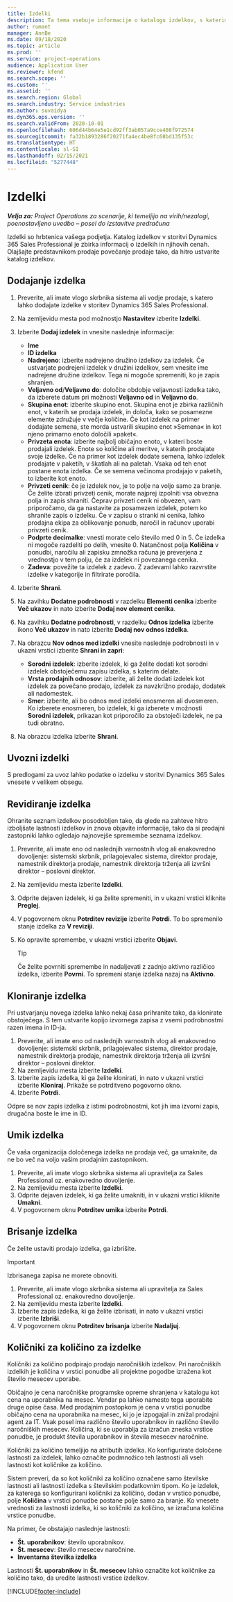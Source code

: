 ```yaml
---
title: Izdelki
description: Ta tema vsebuje informacije o katalogu izdelkov, s katerimi lahko strankam posredujete informacije o izdelkih in cenah, ki jih ponuja vaša organizacija.
author: rumant
manager: AnnBe
ms.date: 09/18/2020
ms.topic: article
ms.prod: ''
ms.service: project-operations
audience: Application User
ms.reviewer: kfend
ms.search.scope: ''
ms.custom: ''
ms.assetid: ''
ms.search.region: Global
ms.search.industry: Service industries
ms.author: suvaidya
ms.dyn365.ops.version: ''
ms.search.validFrom: 2020-10-01
ms.openlocfilehash: 606d44b64e5e1cd92ff3ab057a9cce408f972574
ms.sourcegitcommit: fa32b1893286f20271fa4ec4be8fc68bd135f53c
ms.translationtype: HT
ms.contentlocale: sl-SI
ms.lasthandoff: 02/15/2021
ms.locfileid: "5277448"
---
```

# <a name="products"></a>Izdelki

_**Velja za:** Project Operations za scenarije, ki temeljijo na virih/nezalogi, poenostavljeno uvedbo – posel do izstavitve predračuna_

Izdelki so hrbtenica vašega podjetja. Katalog izdelkov v storitvi Dynamics 365 Sales Professional je zbirka informacij o izdelkih in njihovih cenah. Olajšajte predstavnikom prodaje povečanje prodaje tako, da hitro ustvarite katalog izdelkov.

## <a name="add-a-product"></a>Dodajanje izdelka

1.  Preverite, ali imate vlogo skrbnika sistema ali vodje prodaje, s katero lahko dodajate izdelke v storitev Dynamics 365 Sales Professional.
2.  Na zemljevidu mesta pod možnostjo **Nastavitev** izberite **Izdelki**.
3.  Izberite **Dodaj izdelek** in vnesite naslednje informacije:

    -  **Ime**
    -  **ID izdelka**
    -  **Nadrejeno**: izberite nadrejeno družino izdelkov za izdelek. Če ustvarjate podrejeni izdelek v družini izdelkov, sem vnesite ime nadrejene družine izdelkov. Tega ni mogoče spremeniti, ko je zapis shranjen.
    -  **Veljavno od**/**Veljavno do**: določite obdobje veljavnosti izdelka tako, da izberete datum pri možnosti **Veljavno od** in **Veljavno do**.
    -  **Skupina enot**: izberite skupino enot. Skupina enot je zbirka različnih enot, v katerih se prodaja izdelek, in določa, kako se posamezne elemente združuje v večje količine. Če kot izdelek na primer dodajate semena, ste morda ustvarili skupino enot »Semena« in kot njeno primarno enoto določili »paket«.
    -  **Privzeta enota**: izberite najbolj običajno enoto, v kateri boste prodajali izdelek. Enote so količine ali meritve, v katerih prodajate svoje izdelke. Če na primer kot izdelek dodate semena, lahko izdelek prodajate v paketih, v škatlah ali na paletah. Vsaka od teh enot postane enota izdelka. Če se semena večinoma prodajajo v paketih, to izberite kot enoto.
    -  **Privzeti cenik**: če je izdelek nov, je to polje na voljo samo za branje. Če želite izbrati privzeti cenik, morate najprej izpolniti vsa obvezna polja in zapis shraniti. Čeprav privzeti cenik ni obvezen, vam priporočamo, da ga nastavite za posamezen izdelek, potem ko shranite zapis o izdelku. Če v zapisu o stranki ni cenika, lahko prodajna ekipa za oblikovanje ponudb, naročil in računov uporabi privzeti cenik.
    -  **Podprte decimalke**: vnesti morate celo število med 0 in 5. Če izdelka ni mogoče razdeliti po delih, vnesite 0. Natančnost polja **Količina** v ponudbi, naročilu ali zapisku zmnožka računa je preverjena z vrednostjo v tem polju, če za izdelek ni povezanega cenika.
    -  **Zadeva**: povežite ta izdelek z zadevo. Z zadevami lahko razvrstite izdelke v kategorije in filtrirate poročila.

4.  Izberite **Shrani**.
5.  Na zavihku **Dodatne podrobnosti** v razdelku **Elementi cenika** izberite **Več ukazov** in nato izberite **Dodaj nov element cenika**.
7.  Na zavihku **Dodatne podrobnosti**, v razdelku **Odnos izdelka** izberite ikono **Več ukazov** in nato izberite **Dodaj nov odnos izdelka**.
8.  Na obrazcu **Nov odnos med izdelki** vnesite naslednje podrobnosti in v ukazni vrstici izberite **Shrani in zapri**:

    -   **Sorodni izdelek**: izberite izdelek, ki ga želite dodati kot sorodni izdelek obstoječemu zapisu izdelka, s katerim delate.
    -   **Vrsta prodajnih odnosov**: izberite, ali želite dodati izdelek kot izdelek za povečano prodajo, izdelek za navzkrižno prodajo, dodatek ali nadomestek.
    -   **Smer**: izberite, ali bo odnos med izdelki enosmeren ali dvosmeren. Ko izberete enosmeren, bo izdelek, ki ga izberete v možnosti **Sorodni izdelek**, prikazan kot priporočilo za obstoječi izdelek, ne pa tudi obratno.

9.  Na obrazcu izdelka izberite **Shrani**.

## <a name="import-products"></a>Uvozni izdelki

S predlogami za uvoz lahko podatke o izdelku v storitvi Dynamics 365 Sales vnesete v velikem obsegu.

## <a name="revise-a-product"></a>Revidiranje izdelka

Ohranite seznam izdelkov posodobljen tako, da glede na zahteve hitro izboljšate lastnosti izdelkov in znova objavite informacije, tako da si prodajni zastopniki lahko ogledajo najnovejše spremembe seznama izdelkov.

1.  Preverite, ali imate eno od naslednjih varnostnih vlog ali enakovredno dovoljenje: sistemski skrbnik, prilagojevalec sistema, direktor prodaje, namestnik direktorja prodaje, namestnik direktorja trženja ali izvršni direktor – poslovni direktor.
2.  Na zemljevidu mesta izberite **Izdelki**.
3.  Odprite dejaven izdelek, ki ga želite spremeniti, in v ukazni vrstici kliknite **Preglej**.
4.  V pogovornem oknu **Potrditev revizije** izberite **Potrdi**. To bo spremenilo stanje izdelka za **V reviziji**.
5.  Ko opravite spremembe, v ukazni vrstici izberite **Objavi**.

    > [!TIP]
    > Če želite povrniti spremembe in nadaljevati z zadnjo aktivno različico izdelka, izberite **Povrni**. To spremeni stanje izdelka nazaj na **Aktivno**.

## <a name="clone-a-product"></a>Kloniranje izdelka 

Pri ustvarjanju novega izdelka lahko nekaj časa prihranite tako, da klonirate obstoječega. S tem ustvarite kopijo izvornega zapisa z vsemi podrobnostmi razen imena in ID-ja.

1.  Preverite, ali imate eno od naslednjih varnostnih vlog ali enakovredno dovoljenje: sistemski skrbnik, prilagojevalec sistema, direktor prodaje, namestnik direktorja prodaje, namestnik direktorja trženja ali izvršni direktor – poslovni direktor.
2.  Na zemljevidu mesta izberite **Izdelki**.
3.  Izberite zapis izdelka, ki ga želite klonirati, in nato v ukazni vrstici izberite **Kloniraj**. Prikaže se potrditveno pogovorno okno.
4.  Izberite **Potrdi**.

Odpre se nov zapis izdelka z istimi podrobnostmi, kot jih ima izvorni zapis, drugačna boste le ime in ID.

## <a name="retire-a-product"></a>Umik izdelka 

Če vaša organizacija določenega izdelka ne prodaja več, ga umaknite, da ne bo več na voljo vašim prodajnim zastopnikom.

1.  Preverite, ali imate vlogo skrbnika sistema ali upravitelja za Sales Professional oz. enakovredno dovoljenje.
2.  Na zemljevidu mesta izberite **Izdelki**.
3.  Odprite dejaven izdelek, ki ga želite umakniti, in v ukazni vrstici kliknite **Umakni**.
4.  V pogovornem oknu **Potrditev umika** izberite **Potrdi**.


## <a name="delete-a-product"></a>Brisanje izdelka

Če želite ustaviti prodajo izdelka, ga izbrišite.

> [!IMPORTANT]
> Izbrisanega zapisa ne morete obnoviti.

1.  Preverite, ali imate vlogo skrbnika sistema ali upravitelja za Sales Professional oz. enakovredno dovoljenje.
2.  Na zemljevidu mesta izberite **Izdelki**.
3.  Izberite zapis izdelka, ki ga želite izbrisati, in nato v ukazni vrstici izberite **Izbriši**.
4.  V pogovornem oknu **Potrditev brisanja** izberite **Nadaljuj**.
 
 ## <a name="quantity-factors-for-products"></a>Količniki za količino za izdelke

Količniki za količino podpirajo prodajo naročniških izdelkov. Pri naročniških izdelkih je količina v vrstici ponudbe ali projektne pogodbe izražena kot število mesecev uporabe.

Običajno je cena naročniške programske opreme shranjena v katalogu kot cena na uporabnika na mesec. Vendar pa lahko namesto tega uporabite druge opise časa. Med prodajnim postopkom je cena v vrstici ponudbe običajno cena na uporabnika na mesec, ki jo je izpogajal in znižal prodajni agent za IT. Vsak posel ima različno število uporabnikov in različno število naročniških mesecev. Količina, ki se uporablja za izračun zneska vrstice ponudbe, je produkt števila uporabnikov in števila mesecev naročnine.

Količniki za količino temeljijo na atributih izdelka. Ko konfigurirate določene lastnosti za izdelek, lahko označite podmnožico teh lastnosti ali vseh lastnosti kot količnike za količino.

Sistem preveri, da so kot količniki za količino označene samo številske lastnosti ali lastnosti izdelka s številskim podatkovnim tipom. Ko je izdelek, za katerega so konfigurirani količniki za količino, dodan v vrstico ponudbe, polje **Količina** v vrstici ponudbe postane polje samo za branje. Ko vnesete vrednosti za lastnosti izdelka, ki so količniki za količino, se izračuna količina vrstice ponudbe.

Na primer, če obstajajo naslednje lastnosti: 

- **Št. uporabnikov**: število uporabnikov. 
- **Št. mesecev**: število mesecev naročnine.
- **Inventarna številka izdelka** 

Lastnosti **Št. uporabnikov** in **Št. mesecev** lahko označite kot količnike za količino tako, da uredite lastnosti vrstice izdelkov. 


[!INCLUDE[footer-include](../includes/footer-banner.md)]